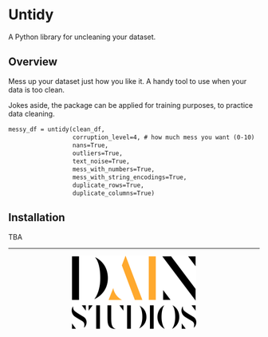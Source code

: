 # Untidy
A Python library for uncleaning your dataset.

## Overview
Mess up your dataset just how you like it. A handy tool to use when your data is too clean. 

Jokes aside, the package can be applied for training purposes, to practice data cleaning. 

```
messy_df = untidy(clean_df, 
                  corruption_level=4, # how much mess you want (0-10)
                  nans=True,
                  outliers=True,
                  text_noise=True,
                  mess_with_numbers=True,
                  mess_with_string_encodings=True,
                  duplicate_rows=True,
                  duplicate_columns=True)
```


## Installation
TBA 

* * *

<p align="center">
  <img src="https://github.com/dainstudios/untidy/blob/main/resources/dain-logo.svg" alt="DAIN logo" width="250"/>
</p>
